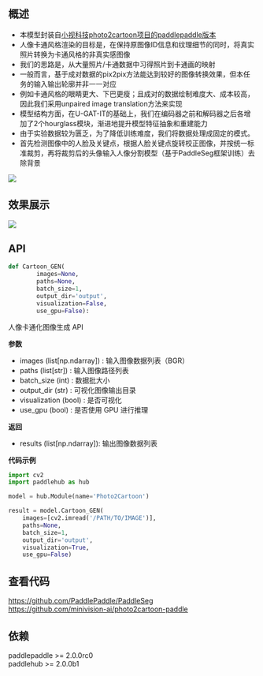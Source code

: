 ## 概述
* 本模型封装自[小视科技photo2cartoon项目的paddlepaddle版本](https://github.com/minivision-ai/photo2cartoon-paddle)
* 人像卡通风格渲染的目标是，在保持原图像ID信息和纹理细节的同时，将真实照片转换为卡通风格的非真实感图像
* 我们的思路是，从大量照片/卡通数据中习得照片到卡通画的映射
* 一般而言，基于成对数据的pix2pix方法能达到较好的图像转换效果，但本任务的输入输出轮廓并非一一对应
* 例如卡通风格的眼睛更大、下巴更瘦；且成对的数据绘制难度大、成本较高，因此我们采用unpaired image translation方法来实现
* 模型结构方面，在U-GAT-IT的基础上，我们在编码器之前和解码器之后各增加了2个hourglass模块，渐进地提升模型特征抽象和重建能力
* 由于实验数据较为匮乏，为了降低训练难度，我们将数据处理成固定的模式。
* 首先检测图像中的人脸及关键点，根据人脸关键点旋转校正图像，并按统一标准裁剪，再将裁剪后的头像输入人像分割模型（基于PaddleSeg框架训练）去除背景

![](https://ai-studio-static-online.cdn.bcebos.com/8eff9a95bd6741beb3895f38eca39265f22c358c7d114c11b400bbbcd9c4cfc0)

## 效果展示
![](https://ai-studio-static-online.cdn.bcebos.com/a4aaedc5ede449e282f0a1c1df05566b62737ddec98246a9b2d5cfeb0f005563)

## API
```python
def Cartoon_GEN(
        images=None,
        paths=None,
        batch_size=1,
        output_dir='output',
        visualization=False,
        use_gpu=False):
```
人像卡通化图像生成 API

**参数**
* images (list[np.ndarray]) : 输入图像数据列表（BGR）
* paths (list[str]) : 输入图像路径列表
* batch_size (int) : 数据批大小
* output_dir (str) : 可视化图像输出目录
* visualization (bool) : 是否可视化
* use_gpu (bool) : 是否使用 GPU 进行推理

**返回**
* results (list[np.ndarray]): 输出图像数据列表

**代码示例**
```python
import cv2
import paddlehub as hub

model = hub.Module(name='Photo2Cartoon')

result = model.Cartoon_GEN(
    images=[cv2.imread('/PATH/TO/IMAGE')],
    paths=None,
    batch_size=1,
    output_dir='output',
    visualization=True,
    use_gpu=False)
```

## 查看代码
https://github.com/PaddlePaddle/PaddleSeg  
https://github.com/minivision-ai/photo2cartoon-paddle

## 依赖
paddlepaddle >= 2.0.0rc0  
paddlehub >= 2.0.0b1
